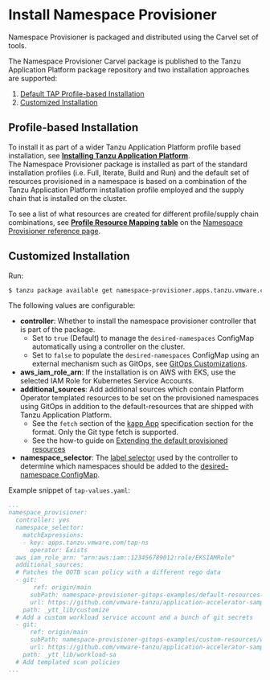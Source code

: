 # Install Namespace Provisioner

Namespace Provisioner is packaged and distributed using the Carvel set of tools.

The Namespace Provisioner Carvel package is  published to the Tanzu Application Platform package
repository and two installation approaches are supported:

1. [Default TAP Profile-based Installation](#tap-profile-based-install)
2. [Customized Installation](#customized-install)

## <a id="tap-profile-based-install"></a>Profile-based Installation

To install it as part of a wider Tanzu Application Platform profile based installation, see [**Installing Tanzu Application Platform**](../install-intro.hbs.md).</br>
The Namespace Provisioner package is installed as part of the standard installation profiles (i.e. Full, Iterate, Build and Run) and the default set of resources provisioned in a namespace is based on a combination of the Tanzu Application Platform installation profile employed and the supply chain that is installed on the cluster.

To see a list of what resources are created for different profile/supply chain combinations, see [**Profile Resource Mapping table**](reference.hbs.md#profile-resource-mapping) on the [Namespace Provisioner reference page](reference.hbs.md).

## <a id="customized-install"></a>Customized Installation

Run:

```bash
$ tanzu package available get namespace-provisioner.apps.tanzu.vmware.com/0.1.2 --values-schema -n tap-install
```

The following values are configurable:

- **controller**:  Whether to install the namespace provisioner controller that is part of the package.
  - Set to `true` (Default) to manage the `desired-namespaces` ConfigMap automatically using a
    controller on the cluster.
  - Set to `false` to populate the  `desired-namespaces` ConfigMap using an external mechanism such as GitOps, see [GitOps Customizations](how-tos.hbs.md#gitops-customizations).
- **aws_iam_role_arn**: If the installation is on AWS with EKS, use the selected IAM Role for Kubernetes Service Accounts.
- **additional_sources**: Add additional sources which contain Platform Operator templated resources to be set on the provisioned namespaces using GitOps in addition to the default-resources that are shipped with Tanzu Application Platform.
  - See the `fetch` section of the [kapp App](https://carvel.dev/kapp-controller/docs/v0.43.2/app-spec/) specification section for the format. Only the Git type fetch is supported.
  - See the how-to guide on [Extending the default provisioned resources](how-tos.hbs.md#extending-default-resources)
- **namespace_selector**: The [label selector](https://kubernetes.io/docs/concepts/overview/working-with-objects/labels/#label-selectors) used by the controller to determine which namespaces should be added to the [desired-namespace ConfigMap](about.hbs.md#desired-ns-configmap).

Example snippet of `tap-values.yaml`:

```yaml
...
namespace_provisioner:
  controller: yes
  namespace_selector:
    matchExpressions:
    - key: apps.tanzu.vmware.com/tap-ns
      operator: Exists
  aws_iam_role_arn: "arn:aws:iam::123456789012:role/EKSIAMRole"
  additional_sources:
  # Patches the OOTB scan policy with a different rego data
  - git:
       ref: origin/main
      subPath: namespace-provisioner-gitops-examples/default-resources-overrides/overlays
      url: https://github.com/vmware-tanzu/application-accelerator-samples.git
    path: _ytt_lib/customize
  # Add a custom workload service account and a bunch of git secrets
  - git:
      ref: origin/main
      subPath: namespace-provisioner-gitops-examples/custom-resources/workload-sa
      url: https://github.com/vmware-tanzu/application-accelerator-samples.git
    path: _ytt_lib/workload-sa
  # Add templated scan policies
...
```
